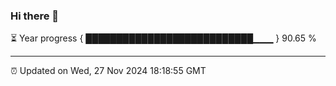 ### Hi there 👋

⏳ Year progress { ███████████████████████████▁▁▁ } 90.65 %

---

⏰ Updated on Wed, 27 Nov 2024 18:18:55 GMT
